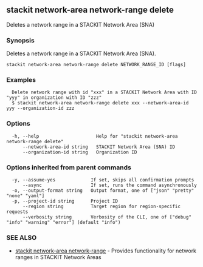 ## stackit network-area network-range delete

Deletes a network range in a STACKIT Network Area (SNA)

### Synopsis

Deletes a network range in a STACKIT Network Area (SNA).

```
stackit network-area network-range delete NETWORK_RANGE_ID [flags]
```

### Examples

```
  Delete network range with id "xxx" in a STACKIT Network Area with ID "yyy" in organization with ID "zzz"
  $ stackit network-area network-range delete xxx --network-area-id yyy --organization-id zzz
```

### Options

```
  -h, --help                     Help for "stackit network-area network-range delete"
      --network-area-id string   STACKIT Network Area (SNA) ID
      --organization-id string   Organization ID
```

### Options inherited from parent commands

```
  -y, --assume-yes             If set, skips all confirmation prompts
      --async                  If set, runs the command asynchronously
  -o, --output-format string   Output format, one of ["json" "pretty" "none" "yaml"]
  -p, --project-id string      Project ID
      --region string          Target region for region-specific requests
      --verbosity string       Verbosity of the CLI, one of ["debug" "info" "warning" "error"] (default "info")
```

### SEE ALSO

* [stackit network-area network-range](./stackit_network-area_network-range.md)	 - Provides functionality for network ranges in STACKIT Network Areas

